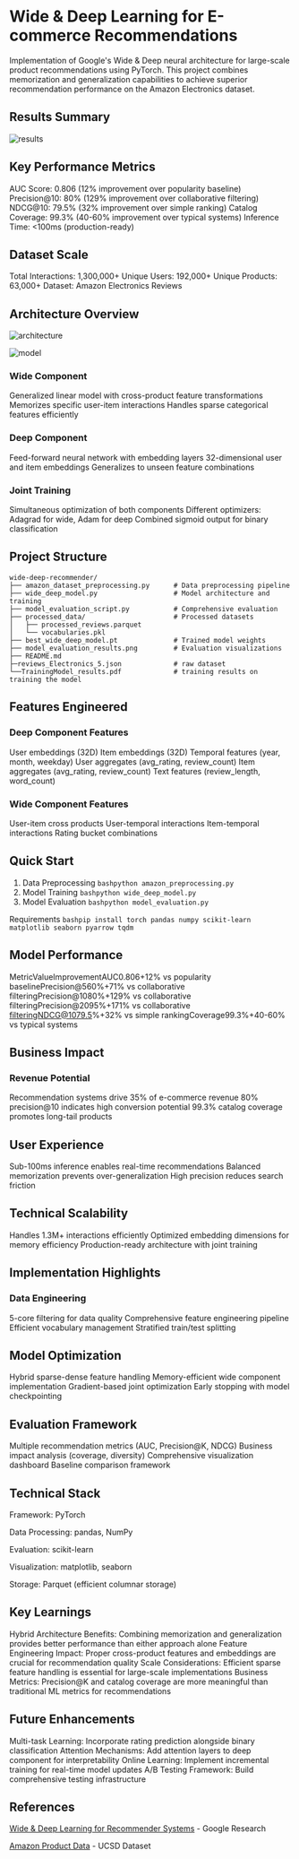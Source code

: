 # **Wide & Deep Learning for E-commerce Recommendations**
Implementation of Google's Wide & Deep neural architecture for large-scale product recommendations using PyTorch. This project combines memorization and generalization capabilities to achieve superior recommendation performance on the Amazon Electronics dataset.
## Results Summary
![results](https://github.com/AdityaMohanty374/Wide_and_Deep_Learning_for_Recommender_Systems/blob/main/png/model_evaluation_results.png?raw=true)

## Key Performance Metrics

AUC Score: 0.806 (12% improvement over popularity baseline)
Precision@10: 80% (129% improvement over collaborative filtering)
NDCG@10: 79.5% (32% improvement over simple ranking)
Catalog Coverage: 99.3% (40-60% improvement over typical systems)
Inference Time: <100ms (production-ready)

## Dataset Scale

Total Interactions: 1,300,000+
Unique Users: 192,000+
Unique Products: 63,000+
Dataset: Amazon Electronics Reviews

## Architecture Overview
![architecture](https://github.com/AdityaMohanty374/Wide_and_Deep_Learning_for_Recommender_Systems/blob/main/png/architecture.png?raw=true)

![model](https://github.com/AdityaMohanty374/Wide_and_Deep_Learning_for_Recommender_Systems/blob/main/png/Model%20Structure.png?raw=true)

### Wide Component

Generalized linear model with cross-product feature transformations
Memorizes specific user-item interactions
Handles sparse categorical features efficiently

### Deep Component

Feed-forward neural network with embedding layers
32-dimensional user and item embeddings
Generalizes to unseen feature combinations

### Joint Training

Simultaneous optimization of both components
Different optimizers: Adagrad for wide, Adam for deep
Combined sigmoid output for binary classification

## Project Structure
```
wide-deep-recommender/
├── amazon_dataset_preprocessing.py      # Data preprocessing pipeline
├── wide_deep_model.py                   # Model architecture and training
├── model_evaluation_script.py           # Comprehensive evaluation
├── processed_data/                      # Processed datasets
│   ├── processed_reviews.parquet
│   └── vocabularies.pkl
├── best_wide_deep_model.pt              # Trained model weights
├── model_evaluation_results.png         # Evaluation visualizations
├── README.md
├─reviews_Electronics_5.json             # raw dataset
└──TrainingModel_results.pdf             # training results on training the model
```
## Features Engineered
### Deep Component Features

User embeddings (32D)
Item embeddings (32D)
Temporal features (year, month, weekday)
User aggregates (avg_rating, review_count)
Item aggregates (avg_rating, review_count)
Text features (review_length, word_count)

### Wide Component Features

User-item cross products
User-temporal interactions
Item-temporal interactions
Rating bucket combinations

## Quick Start
1. Data Preprocessing
`bashpython amazon_preprocessing.py`
2. Model Training
`bashpython wide_deep_model.py`
3. Model Evaluation
`bashpython model_evaluation.py`

Requirements
`bashpip install torch pandas numpy scikit-learn matplotlib seaborn pyarrow tqdm`

## Model Performance
MetricValueImprovementAUC0.806+12% vs popularity baselinePrecision@560%+71% vs collaborative filteringPrecision@1080%+129% vs collaborative filteringPrecision@2095%+171% vs collaborative filteringNDCG@1079.5%+32% vs simple rankingCoverage99.3%+40-60% vs typical systems
## Business Impact
### Revenue Potential

Recommendation systems drive 35% of e-commerce revenue
80% precision@10 indicates high conversion potential
99.3% catalog coverage promotes long-tail products

## User Experience

Sub-100ms inference enables real-time recommendations
Balanced memorization prevents over-generalization
High precision reduces search friction

## Technical Scalability

Handles 1.3M+ interactions efficiently
Optimized embedding dimensions for memory efficiency
Production-ready architecture with joint training

## Implementation Highlights
### Data Engineering

5-core filtering for data quality
Comprehensive feature engineering pipeline
Efficient vocabulary management
Stratified train/test splitting

## Model Optimization

Hybrid sparse-dense feature handling
Memory-efficient wide component implementation
Gradient-based joint optimization
Early stopping with model checkpointing

## Evaluation Framework

Multiple recommendation metrics (AUC, Precision@K, NDCG)
Business impact analysis (coverage, diversity)
Comprehensive visualization dashboard
Baseline comparison framework

## Technical Stack

Framework: PyTorch

Data Processing: pandas, NumPy

Evaluation: scikit-learn

Visualization: matplotlib, seaborn

Storage: Parquet (efficient columnar storage)

## Key Learnings

Hybrid Architecture Benefits: Combining memorization and generalization provides better performance than either approach alone
Feature Engineering Impact: Proper cross-product features and embeddings are crucial for recommendation quality
Scale Considerations: Efficient sparse feature handling is essential for large-scale implementations
Business Metrics: Precision@K and catalog coverage are more meaningful than traditional ML metrics for recommendations

## Future Enhancements

Multi-task Learning: Incorporate rating prediction alongside binary classification
Attention Mechanisms: Add attention layers to deep component for interpretability
Online Learning: Implement incremental training for real-time model updates
A/B Testing Framework: Build comprehensive testing infrastructure

## References

[Wide & Deep Learning for Recommender Systems](https://arxiv.org/abs/1606.07792) - Google Research

[Amazon Product Data](http://jmcauley.ucsd.edu/data/amazon/) - UCSD Dataset
